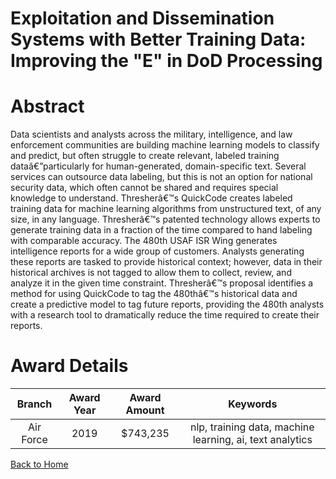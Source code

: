 
Exploitation and Dissemination Systems with Better Training Data: Improving the &quot;E&quot; in DoD Processing
===============================================================================================================

# Abstract


Data scientists and analysts across the military, intelligence, and law enforcement communities are building machine learning models to classify and predict, but often struggle to create relevant, labeled training dataâ€”particularly for human-generated, domain-specific text. Several services can outsource data labeling, but this is not an option for national security data, which often cannot be shared and requires special knowledge to understand. Thresherâ€™s QuickCode creates labeled training data for machine learning algorithms from unstructured text, of any size, in any language. Thresherâ€™s patented technology allows experts to generate training data in a fraction of the time compared to hand labeling with comparable accuracy. The 480th USAF ISR Wing generates intelligence reports for a wide group of customers. Analysts generating these reports are tasked to provide historical context; however, data in their historical archives is not tagged to allow them to collect, review, and analyze it in the given time constraint. Thresherâ€™s proposal identifies a method for using QuickCode to tag the 480thâ€™s historical data and create a predictive model to tag future reports, providing the 480th analysts with a research tool to dramatically reduce the time required to create their reports.  

# Award Details

|Branch|Award Year|Award Amount|Keywords|
| :---: | :---: | :---: | :---: |
|Air Force|2019|$743,235|nlp, training data, machine learning, ai, text analytics|
  
  


[Back to Home](https://github.com/chrischow/dod_sbir_awards/Reports/DJ/#1615)